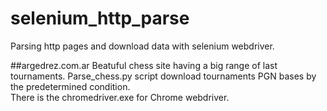 # selenium_http_parse
Parsing http pages and download data with selenium webdriver.

##argedrez.com.ar
Beatuful chess site having a big range of last tournaments.
Parse_chess.py script download tournaments PGN bases by the predetermined condition.  
There is the chromedriver.exe for Chrome webdriver.
